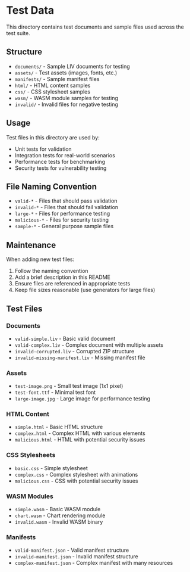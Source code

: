 # Test Data

This directory contains test documents and sample files used across the test suite.

## Structure

- `documents/` - Sample LIV documents for testing
- `assets/` - Test assets (images, fonts, etc.)
- `manifests/` - Sample manifest files
- `html/` - HTML content samples
- `css/` - CSS stylesheet samples
- `wasm/` - WASM module samples for testing
- `invalid/` - Invalid files for negative testing

## Usage

Test files in this directory are used by:
- Unit tests for validation
- Integration tests for real-world scenarios
- Performance tests for benchmarking
- Security tests for vulnerability testing

## File Naming Convention

- `valid-*` - Files that should pass validation
- `invalid-*` - Files that should fail validation
- `large-*` - Files for performance testing
- `malicious-*` - Files for security testing
- `sample-*` - General purpose sample files

## Maintenance

When adding new test files:
1. Follow the naming convention
2. Add a brief description in this README
3. Ensure files are referenced in appropriate tests
4. Keep file sizes reasonable (use generators for large files)

## Test Files

### Documents
- `valid-simple.liv` - Basic valid document
- `valid-complex.liv` - Complex document with multiple assets
- `invalid-corrupted.liv` - Corrupted ZIP structure
- `invalid-missing-manifest.liv` - Missing manifest file

### Assets
- `test-image.png` - Small test image (1x1 pixel)
- `test-font.ttf` - Minimal test font
- `large-image.jpg` - Large image for performance testing

### HTML Content
- `simple.html` - Basic HTML structure
- `complex.html` - Complex HTML with various elements
- `malicious.html` - HTML with potential security issues

### CSS Stylesheets
- `basic.css` - Simple stylesheet
- `complex.css` - Complex stylesheet with animations
- `malicious.css` - CSS with potential security issues

### WASM Modules
- `simple.wasm` - Basic WASM module
- `chart.wasm` - Chart rendering module
- `invalid.wasm` - Invalid WASM binary

### Manifests
- `valid-manifest.json` - Valid manifest structure
- `invalid-manifest.json` - Invalid manifest structure
- `complex-manifest.json` - Complex manifest with many resources